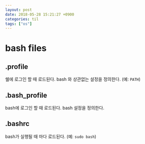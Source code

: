 ```yaml
---
layout: post
date: 2018-05-28 15:21:27 +0900
categories: til
tags: ["os"]
---
```


# bash files

## .profile

쉘에 로그인 할 때 로드된다. bash 와 상관없는 설정을 정의한다. (예: `PATH`)

## .bash_profile

bash에 로그인 할 때 로드된다. bash 설정을 정의한다.

## .bashrc

bash가 실행될 때 마다 로드된다. (예: `sudo bash`)
